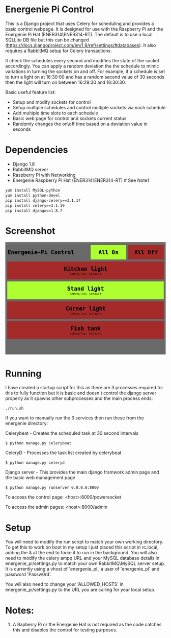 # Energenie Pi Control

This is a Django project that uses Celery for scheduling and provides a basic control webpage.  It is designed for use with the Raspberry Pi and the Energenie Pi Hat (ENER314\ENER314-RT).  The default is to use a local SQLLite DB file but this can be changed (https://docs.djangoproject.com/en/1.9/ref/settings/#databases). It also requires a RabbitMQ setup for Celery transactions.

It check the schedules every second and modifies the state of the socket accordingly.  You can apply a random deviation the the schedule to mimic variations in turning the sockets on and off.  For example, if a schedule is set to turn a light on at 16:30:00 and has a random second value of 30 seconds then the light will turn on between 16:29:30 and 16:30:30.

Basic useful feature list:

 * Setup and modify sockets for control
 * Setup multiple schedules and control multiple sockets via each schedule
 * Add multiple time slots to each schedule
 * Basic web page for control and sockets current status
 * Randomly changes the on\off time based on a deviation value in seconds

# Dependencies

 * Django 1.8
 * RabbitMQ server
 * Raspberry Pi with Networking
 * Energenie Raspberry Pi Hat (ENER314\ENER314-RT)   # See Note1
 
```
yum install MySQL-python
yum install python-devel
pip install django-celery==3.1.17
pip install celery==3.1.19
pip install django==1.8.7
```

# Screenshot

![Alt text](/screenshot.png?raw=true "Control page")



# Running

I have created a startup script for this as there are 3 processes required for this to fully function but it is basic and doesn't control the django server properly as it spawns other subprocesses and the main process ends:
```
./run.sh
```
If you want to manually run the 3 services then run these from the energenie directory:

Celerybeat - Creates the scheduled task at 30 second intervals
```
$ python manage.py celerybeat
```
CeleryD - Processes the task list created by celerybeat
```
$ python manage.py celeryd
```
Django server - This provides the main django framwork admin page and the basic web management page
```
$ python manage.py runserver 0.0.0.0:8000
```

To access the control page:
\<host\>:8000/powersocket

To access the admin pages:
\<host\>:8000/admin

# Setup
You will need to modify the run script to match your own working directory.  To get this to work on boot in my setup i just placed this script in rc.local, adding the & at the end to force it to run in the background.  You will also need to modify the celery ampq URL and your MySQL database details in energenie_pi/settings.py to match your own RabbitMQ\MySQL server setup.  It is currently using a vhost of 'energenie_pi', a user of 'energenie_pi' and password 'Passw0rd'.

You will also need to change your 'ALLOWED_HOSTS' in energenie_pi/settings.py to the URL you are calling for your local setup.

# Notes:

1. A Rapberry Pi or the Energenie Hat is not required as the code catches this and disables the control for testing purposes.
